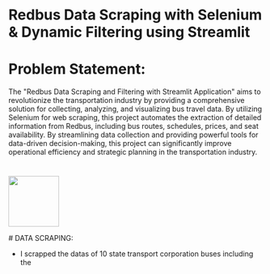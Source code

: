 # Redbus Data Scraping with Selenium & Dynamic Filtering using Streamlit

# Problem Statement:
The "Redbus Data Scraping and Filtering with Streamlit Application" aims to revolutionize the transportation industry by providing a comprehensive solution for collecting, analyzing, and visualizing bus travel data. By utilizing Selenium for web scraping, this project automates the extraction of detailed information from Redbus, including bus routes, schedules, prices, and seat availability. By streamlining data collection and providing powerful tools for data-driven decision-making, this project can significantly improve operational efficiency and strategic planning in the transportation industry.

# <p align="left">
  <img src="![Image](https://github.com/user-attachments/assets/78139eea-d1fe-458c-945c-14c716c739db)" width ='100'></p> # DATA SCRAPING:
  * I scrapped the datas of 10 state transport corporation buses including the 

